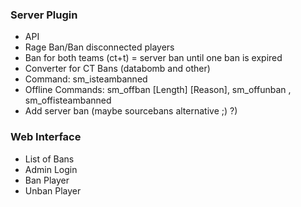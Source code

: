 ### Server Plugin
 - API
 - Rage Ban/Ban disconnected players
 - Ban for both teams (ct+t) = server ban until one ban is expired
 - Converter for CT Bans (databomb and other)
 - Command: sm_isteambanned <Name>
 - Offline Commands: sm_off<TEAM>ban <CommunityID> [Length] [Reason], sm_off<TEAM>unban <CommunityID>, sm_offisteambanned <CommunityID>
 - Add server ban (maybe sourcebans alternative ;) ?)

### Web Interface
 - List of Bans
 - Admin Login
  - Ban Player
  - Unban Player